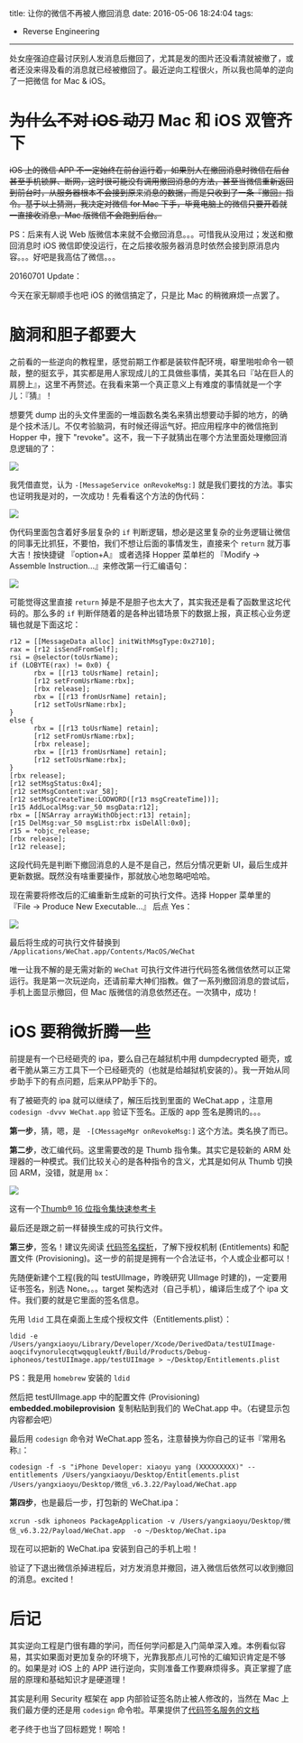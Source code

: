 title: 让你的微信不再被人撤回消息
date: 2016-05-06 18:24:04
tags:

- Reverse Engineering

---
处女座强迫症最讨厌别人发消息后撤回了，尤其是发的图片还没看清就被撤了，或者还没来得及看的消息就已经被撤回了。最近逆向工程很火，所以我也简单的逆向了一把微信 for Mac & iOS。

<!--more-->

# ~~为什么不对 iOS 动刀~~ Mac 和 iOS 双管齐下
~~iOS 上的微信 APP 不一定始终在前台运行着，如果别人在撤回消息时微信在后台甚至手机锁屏、断网，这时很可能没有调用撤回消息的方法，甚至当微信重新返回到前台时，从服务器根本不会接到原来消息的数据，而是只收到了一条『撤回』指令。基于以上猜测，我决定对微信 for Mac 下手，毕竟电脑上的微信只要开着就一直接收消息，Mac 版微信不会跑到后台。~~

PS：后来有人说 Web 版微信本来就不会撤回消息。。。可惜我从没用过；发送和撤回消息时 iOS 微信即使没运行，在之后接收服务器消息时依然会接到原消息内容。。。好吧是我高估了微信。。。

20160701 Update：

今天在家无聊顺手也吧 iOS 的微信搞定了，只是比 Mac 的稍微麻烦一点罢了。

# 脑洞和胆子都要大

之前看的一些逆向的教程里，感觉前期工作都是装软件配环境，噼里啪啦命令一顿敲，整的挺玄乎，其实都是用人家现成儿的工具做些事情，美其名曰『站在巨人的肩膀上』，这里不再赘述。在我看来第一个真正意义上有难度的事情就是一个字儿：『猜』！

想要凭 dump 出的头文件里面的一堆函数名类名来猜出想要动手脚的地方，的确是个技术活儿。不仅考验脑洞，有时候还得运气好。把应用程序中的微信拖到 Hopper 中，搜下 "revoke"。这不，我一下子就猜出在哪个方法里面处理撤回消息逻辑的了：

![](http://7ni3rk.com1.z0.glb.clouddn.com/WeChatReverseEngineeringwechat-findfuntion@2x.png)

我凭借直觉，认为 `-[MessageService onRevokeMsg:]` 就是我们要找的方法。事实也证明我是对的，一次成功！先看看这个方法的伪代码：

![](http://7ni3rk.com1.z0.glb.clouddn.com/WeChatReverseEngineeringwechat-pseudocode@2x.png)

伪代码里面包含着好多层复杂的 `if` 判断逻辑，想必是这里复杂的业务逻辑让微信的同事无比抓狂，不要怕，我们不想让后面的事情发生，直接来个 `return` 就万事大吉！按快捷键 『option+A』 或者选择 Hopper 菜单栏的 『Modify -> Assemble Instruction...』来修改第一行汇编语句：

![](http://7ni3rk.com1.z0.glb.clouddn.com/WeChatReverseEngineeringwechat-revokemsg@2x.png)

可能觉得这里直接 `return` 掉是不是胆子也太大了，其实我还是看了函数里这坨代码的。那么多的 `if` 判断伴随着的是各种出错场景下的数据上报，真正核心业务逻辑也就是下面这坨：

```
r12 = [[MessageData alloc] initWithMsgType:0x2710];
rax = [r12 isSendFromSelf];
rsi = @selector(toUsrName);
if (LOBYTE(rax) != 0x0) {
      rbx = [[r13 toUsrName] retain];
      [r12 setFromUsrName:rbx];
      [rbx release];
      rbx = [[r13 fromUsrName] retain];
      [r12 setToUsrName:rbx];
}
else {
      rbx = [[r13 toUsrName] retain];
      [r12 setFromUsrName:rbx];
      [rbx release];
      rbx = [[r13 fromUsrName] retain];
      [r12 setToUsrName:rbx];
}
[rbx release];
[r12 setMsgStatus:0x4];
[r12 setMsgContent:var_58];
[r12 setMsgCreateTime:LODWORD([r13 msgCreateTime])];
[r15 AddLocalMsg:var_50 msgData:r12];
rbx = [[NSArray arrayWithObject:r13] retain];
[r15 DelMsg:var_50 msgList:rbx isDelAll:0x0];
r15 = *objc_release;
[rbx release];
[r12 release];
```

这段代码先是判断下撤回消息的人是不是自己，然后分情况更新 UI，最后生成并更新数据。既然没有啥重要操作，那就放心地忽略吧哈哈。

现在需要将修改后的汇编重新生成新的可执行文件。选择 Hopper 菜单里的 『File -> Produce New Executable...』 后点 Yes：

![](http://7ni3rk.com1.z0.glb.clouddn.com/WeChatReverseEngineeringwechat-NewExecutable@2x.png)

最后将生成的可执行文件替换到 `/Applications/WeChat.app/Contents/MacOS/WeChat`

唯一让我不解的是无需对新的 `WeChat` 可执行文件进行代码签名微信依然可以正常运行。我是第一次玩逆向，还请前辈大神们指教。做了一系列撤回消息的尝试后，手机上面显示撤回，但 Mac 版微信的消息依然还在。一次猜中，成功！

# iOS 要稍微折腾一些

前提是有一个已经砸壳的 ipa，要么自己在越狱机中用 dumpdecrypted 砸壳，或者干脆从第三方工具下一个已经砸壳的（也就是给越狱机安装的）。我一开始从同步助手下的有点问题，后来从PP助手下的。

有了被砸壳的 ipa 就可以继续了，解压后找到里面的 WeChat.app ，注意用 `codesign -dvvv WeChat.app` 验证下签名。正版的 app 签名是腾讯的。。。

**第一步**，猜，嗯，是 ` -[CMessageMgr onRevokeMsg:]` 这个方法。类名换了而已。

**第二步**，改汇编代码。这里需要改的是 Thumb 指令集。其实它是较新的 ARM 处理器的一种模式。我们比较关心的是各种指令的含义，尤其是如何从 Thumb 切换回 ARM，没错，就是用 `bx`：

![](http://7ni3rk.com1.z0.glb.clouddn.com/WeChatReverseEngineering/wechat-ios.png)

这有一个[Thumb® 16 位指令集快速参考卡](http://infocenter.arm.com/help/topic/com.arm.doc.qrc0006ec/QRC0006_UAL16.pdf)

最后还是跟之前一样替换生成的可执行文件。

**第三步**，签名！建议先阅读 [代码签名探析](http://objccn.io/issue-17-2/)，了解下授权机制 (Entitlements) 和配置文件 (Provisioning)。这一步的前提是拥有一个合法证书，个人或企业都可以！

先随便新建个工程(我的叫 testUIImage，昨晚研究 UIImage 时建的)，一定要用证书签名，别选 None。。。target 架构选对（自己手机），编译后生成了个 ipa 文件。我们要的就是它里面的签名信息。

先用 `ldid` 工具在桌面上生成个授权文件（Entitlements.plist）：

```
ldid -e /Users/yangxiaoyu/Library/Developer/Xcode/DerivedData/testUIImage-aoqcifvynorulecqtwqqugleuktf/Build/Products/Debug-iphoneos/testUIImage.app/testUIImage > ~/Desktop/Entitlements.plist
```

PS：我是用 `homebrew` 安装的 `ldid`

然后把 testUIImage.app 中的配置文件 (Provisioning) **embedded.mobileprovision** 复制粘贴到我们的 WeChat.app 中。（右键显示包内容都会吧）

最后用 `codesign` 命令对 WeChat.app 签名，注意替换为你自己的证书『常用名称』：

```
codesign -f -s "iPhone Developer: xiaoyu yang (XXXXXXXXX)" --entitlements /Users/yangxiaoyu/Desktop/Entitlements.plist /Users/yangxiaoyu/Desktop/微信_v6.3.22/Payload/WeChat.app
```

**第四步**，也是最后一步，打包新的 WeChat.ipa：

```
xcrun -sdk iphoneos PackageApplication -v /Users/yangxiaoyu/Desktop/微信_v6.3.22/Payload/WeChat.app  -o ~/Desktop/WeChat.ipa
```

现在可以把新的 WeChat.ipa 安装到自己的手机上啦！

验证了下退出微信杀掉进程后，对方发消息并撤回，进入微信后依然可以收到撤回的消息。excited！

# 后记

其实逆向工程是门很有趣的学问，而任何学问都是入门简单深入难。本例看似容易，其实如果面对更加复杂的环境下，光靠我那点儿可怜的汇编知识肯定是不够的。如果是对 iOS 上的 APP 进行逆向，实则准备工作要麻烦得多。真正掌握了底层的原理和基础知识才是硬道理！

其实是利用 Security 框架在 app 内部验证签名防止被人修改的，当然在 Mac 上我们最方便的还是用 `codesign` 命令啦。苹果提供了[代码签名服务的文档](https://developer.apple.com/library/mac/documentation/Security/Reference/CodeSigningRef/index.html#//apple_ref/doc/uid/TP40008151-CH2-SW27)

老子终于也当了回标题党！啊哈！